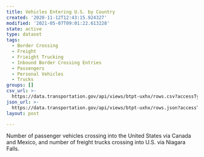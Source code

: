 ```yaml
---
title: Vehicles Entering U.S. by Country
created: '2020-11-12T12:43:15.924327'
modified: '2021-05-07T09:01:22.613228'
state: active
type: dataset
tags:
  - Border Crossing
  - Freight
  - Frieight Trucking
  - Inbound Border Crossing Entries
  - Passengers
  - Personal Vehicles
  - Trucks
groups: []
csv_url: >-
  https://data.transportation.gov/api/views/btpt-uxhx/rows.csv?accessType=DOWNLOAD
json_url: >-
  https://data.transportation.gov/api/views/btpt-uxhx/rows.json?accessType=DOWNLOAD
layout: post

---
```

Number of passenger vehicles crossing into the United States via Canada and Mexico, and number of freight trucks crossing into U.S. via Niagara Falls.
